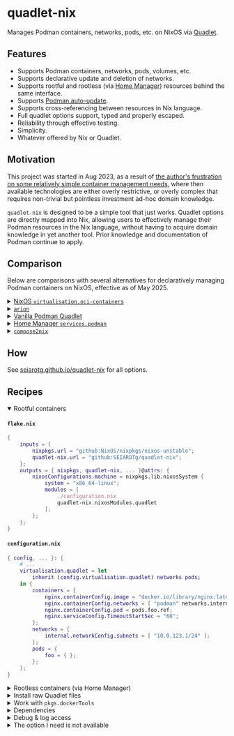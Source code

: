 # quadlet-nix

Manages Podman containers, networks, pods, etc. on NixOS via [Quadlet](https://docs.podman.io/en/latest/markdown/podman-systemd.unit.5.html).

## Features

- Supports Podman containers, networks, pods, volumes, etc.
- Supports declarative update and deletion of networks.
- Supports rootful and rootless (via [Home Manager](https://github.com/nix-community/home-manager)) resources behind the same interface.
- Supports [Podman auto-update][podman-auto-update].
- Supports cross-referencing between resources in Nix language.
- Full quadlet options support, typed and properly escaped.
- Reliability through effective testing.
- Simplicity.
- Whatever offered by Nix or Quadlet.

[podman-auto-update]: https://docs.podman.io/en/latest/markdown/podman-auto-update.1.html

## Motivation

This project was started in Aug 2023, as a result of [the author's frustration on some relatively simple container management needs](https://seiarotg.me/post/tidy-up-homelab-containers/), where then available technologies are either overly restrictive, or overly complex that requires non-trivial but pointless investment ad-hoc domain knowledge.

`quadlet-nix` is designed to be a simple tool that just works. Quadlet options are directly mapped into Nix, allowing users to effectively manage their Podman resources in the Nix language, without having to acquire domain knowledge in yet another tool. Prior knowledge and documentation of Podman continue to apply.

## Comparison

Below are comparisons with several alternatives for declaratively managing Podman containers on NixOS, effective as of May 2025.

<details>
<summary><a href="https://github.com/NixOS/nixpkgs/blob/master/nixos/modules/virtualisation/oci-containers.nix" target="_blank">NixOS <code>virtualisation.oci-containers</code></a></summary>

- 👍 Part of NixOS, no additional dependencies.
- 👍 Rootless container support without additional dependencies.
- 👍 Supports Docker.
- 😐 Compatible with podman auto-update (requires external setup).
- 👎 Limited options.
- 👎 Lack of support for networks, pods, etc.

</details>

<details>
<summary><a href="https://github.com/hercules-ci/arion" target="_blank"><code>arion</code></a></summary>

- 👍 Supports Docker.
- 😐 More indirection and moving parts.
- 👎 Limited options.
- 👎 Incompatible with podman auto-update.

</details>

<details>
<summary><a href="https://docs.podman.io/en/latest/markdown/podman-systemd.unit.5.html"  target="_blank">Vanilla Podman Quadlet</a></summary>

- 👍 Even less indirection.
- 😐 Compatible with podman auto-update (requires external setup).
- 😐 Requires more work to set up.
- 👎 Not integrated with rest of Nix configuration.

</details>

<details>
<summary><a href="https://nix-community.github.io/home-manager/options.xhtml#opt-services.podman.enable" target="_blank">Home Manager <code>services.podman</code></a></summary>

- 👍 Part of Home Manager, no additional dependencies if you are already using it.
- 👎 Lack of rootful container support.

</details>

<details>
<summary><a href="https://github.com/aksiksi/compose2nix" target="_blank"><code>compose2nix</code></a></summary>

- 👍 Supports Docker.
- 😐 Compatible with podman auto-update (requires external setup).
- 😐 More indirection and moving parts.
- 👎 Less maintainable Nix files due to generated boilerplate.
- 👎 Manual regeneration is required.
- 👎 Lack of rootless container support.
- 👎 Limited options.
- 👎 Fragmented configuration with source of truth being outside of Nix.

</details>

## How

See [seiarotg.github.io/quadlet-nix](https://seiarotg.github.io/quadlet-nix) for all options.

## Recipes

<details open>
<summary>Rootful containers</summary>

#### `flake.nix`

```nix
{
    inputs = {
        nixpkgs.url = "github:NixOS/nixpkgs/nixos-unstable";
        quadlet-nix.url = "github:SEIAROTg/quadlet-nix";
    };
    outputs = { nixpkgs, quadlet-nix, ... }@attrs: {
        nixosConfigurations.machine = nixpkgs.lib.nixosSystem {
            system = "x86_64-linux";
            modules = [
                ./configuration.nix
                quadlet-nix.nixosModules.quadlet
            ];
        };
    };
}
```

#### `configuration.nix`

```nix
{ config, ... }: {
    # ...
    virtualisation.quadlet = let
        inherit (config.virtualisation.quadlet) networks pods;
    in {
        containers = {
            nginx.containerConfig.image = "docker.io/library/nginx:latest";
            nginx.containerConfig.networks = [ "podman" networks.internal.ref ];
            nginx.containerConfig.pod = pods.foo.ref;
            nginx.serviceConfig.TimeoutStartSec = "60";
        };
        networks = {
            internal.networkConfig.subnets = [ "10.0.123.1/24" ];
        };
        pods = {
            foo = { };
        };
    };
}
```

</details>

<details>
<summary>Rootless containers (via Home Manager)</summary>

#### `flake.nix`

```nix
{
    inputs = {
        nixpkgs.url = "github:NixOS/nixpkgs/nixos-unstable";
        home-manager.url = "github:nix-community/home-manager";
        home-manager.inputs.nixpkgs.follows = "nixpkgs";
        quadlet-nix.url = "github:SEIAROTg/quadlet-nix";
    };
    outputs = { nixpkgs, quadlet-nix, home-manager, ... }@attrs: {
        nixosConfigurations.machine = nixpkgs.lib.nixosSystem {
            system = "x86_64-linux";
            modules = [
                ./configuration.nix
                home-manager.nixosModules.home-manager
                # to enable podman & podman systemd generator
                quadlet-nix.nixosModules.quadlet
            ];
        };
    };
}
```

#### `configuration.nix`

```nix
{
    # ...
    # to enable podman & podman systemd generator
    virtualisation.quadlet.enable = true;
    users.users.alice = {
        # ...
        # required for auto start before user login
        linger = true;
        # required for rootless container with multiple users
        autoSubUidGidRange = true;
    };
    home-manager.users.alice = { pkgs, config, ... }: {
        # ...
        imports = [ inputs.quadlet-nix.homeManagerModules.quadlet ];
        virtualisation.quadlet.containers = {
            echo-server = {
                autoStart = true;
                serviceConfig = {
                    RestartSec = "10";
                    Restart = "always";
                };
                containerConfig = {
                    image = "docker.io/mendhak/http-https-echo:31";
                    publishPorts = [ "127.0.0.1:8080:8080" ];
                    userns = "keep-id";
                };
            };
        };
    };
}
```

</details>

<details>
<summary>Install raw Quadlet files</summary>

If you wish to write raw Quadlet files instead of using the Nix options, you may do so with `rawConfig`. Using this will cause all other options (except `autoStart`) to be ignored though.

```nix
{ config, ... }: {
    # ...
    virtualisation.quadlet = let
        inherit (config.virtualisation.quadlet) networks pods;
    in {
        containers = {
            nginx.rawConfig = ''
                [Container]
                Image=docker.io/library/nginx:latest
                Network=podman
                Network=${networks.internal.ref}
                Pod=${pods.foo.ref}
                [Service]
                TimeoutStartSec=60
            '';
        };
        networks = {
            internal.networkConfig.subnets = [ "10.0.123.1/24" ];
        };
        pods = {
            foo = { };
        };
    };
}
```
</details>

<details>
<summary>Work with <code>pkgs.dockerTools</code></summary>

Podman natively supports multiple transport, including `docker-archive` that can be used with `pkgs.dockerTools`.

```nix
{ pkgs, ... }: let
    image = pkgs.dockerTools.buildImage {
        # ...
    };
in {
    virtualisation.quadlet.containers = {
        foo.containerConfig.image = "docker-archive:${image}";
    };
}
```

See: https://docs.podman.io/en/v5.5.0/markdown/podman-run.1.html#image

</details>

<details>
<summary>Dependencies</summary>

Obvious dependencies such as those between containers and their networks are automatically set up by Quadlet, and thus no additional configuration is needed.

Extra dependencies can be set up in systemd unit config. Note that `.ref` syntax is only valid in quadlet and does not work from regular systemd units.

```nix
{ config, ... }: {
    # ...
    virtualisation.quadlet = let
        inherit (config.virtualisation.quadlet) containers;
    in {
        containers = {
            database = {
                # ...
            };
            server = {
               # ...
               unitConfig.Requires = [ containers.database.ref "network-online.target" ];
               unitConfig.After = [ containers.database.ref "network-online.target" ];
            };
        };
    };
}
```

</details>

<details>
<summary>Debug & log access</summary>

`quadlet-nix` tries to put containers into full management under systemd. This means once a container crashes, it will be fully deleted and debugging mechanisms like `podman ps -a` or `podman logs` will not work.

However, status and logs are still accessible through systemd, namely, `systemctl status <service name>` and `journalctl -u <service name>`, where `<service name>` is container name, `<network name>-network`, `<pod name>-pod`, or similar. These names are the names as appeared in `virtualisation.quadlet.containers.<container name>`, rather than podman container name, in case it's different.

</details>

<details>
<summary>The option I need is not available</summary>

Check if that option is supported by Podman Quadlet here: https://docs.podman.io/en/latest/markdown/podman-systemd.unit.5.html.

If it exists, please create an issue or send a PR to add.

Otherwise, please use `PodmanArgs` and `GlobalArgs` to insert additional command line arguments as `quadlet-nix` does not intend to support options beyond what Quadlet offers.

</details>

